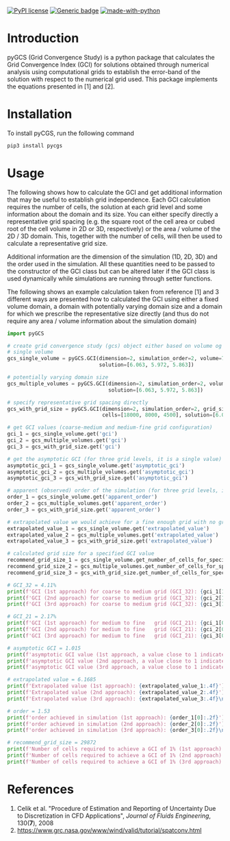 [![PyPI license](https://img.shields.io/pypi/l/pygcs.svg)](https://pypi.python.org/pypi/pygcs/)
[![Generic badge](https://img.shields.io/badge/Version-v0.4.0-red.svg)](https://shields.io/)
[![made-with-python](https://img.shields.io/badge/Made%20with-Python-1f425f.svg)](https://www.python.org/)

# Introduction

pyGCS (Grid Convergence Study) is a python package that calculates the Grid Convergence Index (GCI) for solutions obtained through numerical analysis using computational grids to establish the error-band of the solution with respect to the numerical grid used. This package implements the equations presented in [1] and [2].

# Installation

To install pyCGS, run the following command

```bash
pip3 install pycgs
```

# Usage

The following shows how to calculate the GCI and get additional information that may be useful to establish grid independence. Each GCI calculation requires the number of cells, the solution at each grid level and some information about the domain and its size. You can either specify directly a representative grid spacing (e.g. the square root of the cell area or cubed root of the cell volume in 2D or 3D, respectively) or the area / volume of the 2D / 3D domain. This, together with the number of cells, will then be used to calculate a representative grid size.

Additional information are the dimension of the simulation (1D, 2D, 3D) and the order used in the simulation. All these quantities need to be passed to the constructor of the GCI class but can be altered later if the GCI class is used dynamically while simulations are running through setter functions.

The following shows an example calculation taken from reference [1] and 3 different ways are presented how to calculated the GCI using either a fixed volume domain, a domain with potentially varying domain size and a domain for which we prescribe the representative size directly (and thus do not require any area / volume information about the simulation domain)

```python
import pyGCS

# create grid convergence study (gcs) object either based on volume og grid size
# single volume
gcs_single_volume = pyGCS.GCI(dimension=2, simulation_order=2, volume=76, cells=[18000, 8000, 4500],
                              solution=[6.063, 5.972, 5.863])

# potentially varying domain size
gcs_multiple_volumes = pyGCS.GCI(dimension=2, simulation_order=2, volume=[76, 76, 76], cells=[18000, 8000, 4500],
                                 solution=[6.063, 5.972, 5.863])

# specify representative grid spacing directly
gcs_with_grid_size = pyGCS.GCI(dimension=2, simulation_order=2, grid_size=[0.75, 1.125, 1.5],
                               cells=[18000, 8000, 4500], solution=[6.063, 5.972, 5.863])

# get GCI values (coarse-medium and medium-fine grid configuration)
gci_1 = gcs_single_volume.get('gci')
gci_2 = gcs_multiple_volumes.get('gci')
gci_3 = gcs_with_grid_size.get('gci')

# get the asymptotic GCI (for three grid levels, it is a single value)
asymptotic_gci_1 = gcs_single_volume.get('asymptotic_gci')
asymptotic_gci_2 = gcs_multiple_volumes.get('asymptotic_gci')
asymptotic_gci_3 = gcs_with_grid_size.get('asymptotic_gci')

# apparent (observed) order of the simulation (for three grid levels, it is a single value)
order_1 = gcs_single_volume.get('apparent_order')
order_2 = gcs_multiple_volumes.get('apparent_order')
order_3 = gcs_with_grid_size.get('apparent_order')

# extrapolated value we would achieve for a fine enough grid with no grid induced errors
extrapolated_value_1 = gcs_single_volume.get('extrapolated_value')
extrapolated_value_2 = gcs_multiple_volumes.get('extrapolated_value')
extrapolated_value_3 = gcs_with_grid_size.get('extrapolated_value')

# calculated grid size for a specified GCI value
recommend_grid_size_1 = gcs_single_volume.get_number_of_cells_for_specified_gci_of(0.01)
recommend_grid_size_2 = gcs_multiple_volumes.get_number_of_cells_for_specified_gci_of(0.01)
recommend_grid_size_3 = gcs_with_grid_size.get_number_of_cells_for_specified_gci_of(0.01)

# GCI_32 = 4.11%
print(f'GCI (1st approach) for coarse to medium grid (GCI_32): {gci_1[1] * 100:.2f}%')
print(f'GCI (2nd approach) for coarse to medium grid (GCI_32): {gci_2[1] * 100:.2f}%')
print(f'GCI (3rd approach) for coarse to medium grid (GCI_32): {gci_3[1] * 100:.2f}%\n')

# GCI_21 = 2.17%
print(f'GCI (1st approach) for medium to fine   grid (GCI_21): {gci_1[0] * 100:.2f}%')
print(f'GCI (2nd approach) for medium to fine   grid (GCI_21): {gci_2[0] * 100:.2f}%')
print(f'GCI (3rd approach) for medium to fine   grid (GCI_21): {gci_3[0] * 100:.2f}%\n')

# asymptotic GCI = 1.015
print(f'asymptotic GCI value (1st approach, a value close to 1 indicates grid independence): {asymptotic_gci_1[0]:.3f}')
print(f'asymptotic GCI value (2nd approach, a value close to 1 indicates grid independence): {asymptotic_gci_2[0]:.3f}')
print(f'asymptotic GCI value (3rd approach, a value close to 1 indicates grid independence): {asymptotic_gci_3[0]:.3f}\n')

# extrapolated value = 6.1685
print(f'Extrapolated value (1st approach): {extrapolated_value_1:.4f}')
print(f'Extrapolated value (2nd approach): {extrapolated_value_2:.4f}')
print(f'Extrapolated value (3rd approach): {extrapolated_value_3:.4f}\n')

# order = 1.53
print(f'order achieved in simulation (1st approach): {order_1[0]:.2f}')
print(f'order achieved in simulation (2nd approach): {order_2[0]:.2f}')
print(f'order achieved in simulation (3rd approach): {order_3[0]:.2f}\n')

# recommend_grid_size = 29872
print(f'Number of cells required to achieve a GCI of 1% (1st approach): {recommend_grid_size_1:.0f}')
print(f'Number of cells required to achieve a GCI of 1% (2nd approach): {recommend_grid_size_2:.0f}')
print(f'Number of cells required to achieve a GCI of 1% (3rd approach): {recommend_grid_size_3:.0f}')
```

# References

1. Celik et al. "Procedure of Estimation and Reporting of Uncertainty Due to Discretization in CFD Applications", _Journal of Fluids Engineering_, 130(**7**), 2008  
2. https://www.grc.nasa.gov/www/wind/valid/tutorial/spatconv.html
